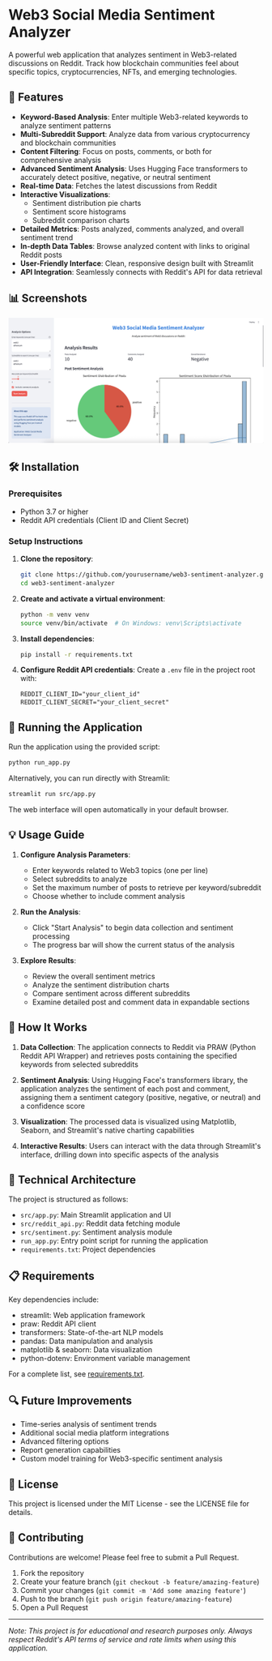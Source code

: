 # Web3 Social Media Sentiment Analyzer

A powerful web application that analyzes sentiment in Web3-related discussions on Reddit. Track how blockchain communities feel about specific topics, cryptocurrencies, NFTs, and emerging technologies.

## 🚀 Features

- **Keyword-Based Analysis**: Enter multiple Web3-related keywords to analyze sentiment patterns
- **Multi-Subreddit Support**: Analyze data from various cryptocurrency and blockchain communities
- **Content Filtering**: Focus on posts, comments, or both for comprehensive analysis
- **Advanced Sentiment Analysis**: Uses Hugging Face transformers to accurately detect positive, negative, or neutral sentiment
- **Real-time Data**: Fetches the latest discussions from Reddit
- **Interactive Visualizations**:
  - Sentiment distribution pie charts
  - Sentiment score histograms
  - Subreddit comparison charts
- **Detailed Metrics**: Posts analyzed, comments analyzed, and overall sentiment trend
- **In-depth Data Tables**: Browse analyzed content with links to original Reddit posts
- **User-Friendly Interface**: Clean, responsive design built with Streamlit
- **API Integration**: Seamlessly connects with Reddit's API for data retrieval

## 📊 Screenshots

![image](fig/image.png)

## 🛠️ Installation

### Prerequisites

- Python 3.7 or higher
- Reddit API credentials (Client ID and Client Secret)

### Setup Instructions

1. **Clone the repository**:
   ```bash
   git clone https://github.com/yourusername/web3-sentiment-analyzer.git
   cd web3-sentiment-analyzer
   ```

2. **Create and activate a virtual environment**:
   ```bash
   python -m venv venv
   source venv/bin/activate  # On Windows: venv\Scripts\activate
   ```

3. **Install dependencies**:
   ```bash
   pip install -r requirements.txt
   ```

4. **Configure Reddit API credentials**:
   Create a `.env` file in the project root with:
   ```
   REDDIT_CLIENT_ID="your_client_id"
   REDDIT_CLIENT_SECRET="your_client_secret"
   ```

## 🚀 Running the Application

Run the application using the provided script:

```bash
python run_app.py
```

Alternatively, you can run directly with Streamlit:

```bash
streamlit run src/app.py
```

The web interface will open automatically in your default browser.

## 💡 Usage Guide

1. **Configure Analysis Parameters**:
   - Enter keywords related to Web3 topics (one per line)
   - Select subreddits to analyze
   - Set the maximum number of posts to retrieve per keyword/subreddit
   - Choose whether to include comment analysis

2. **Run the Analysis**:
   - Click "Start Analysis" to begin data collection and sentiment processing
   - The progress bar will show the current status of the analysis

3. **Explore Results**:
   - Review the overall sentiment metrics
   - Analyze the sentiment distribution charts
   - Compare sentiment across different subreddits
   - Examine detailed post and comment data in expandable sections

## 🧠 How It Works

1. **Data Collection**: The application connects to Reddit via PRAW (Python Reddit API Wrapper) and retrieves posts containing the specified keywords from selected subreddits
   
2. **Sentiment Analysis**: Using Hugging Face's transformers library, the application analyzes the sentiment of each post and comment, assigning them a sentiment category (positive, negative, or neutral) and a confidence score

3. **Visualization**: The processed data is visualized using Matplotlib, Seaborn, and Streamlit's native charting capabilities

4. **Interactive Results**: Users can interact with the data through Streamlit's interface, drilling down into specific aspects of the analysis

## 🔧 Technical Architecture

The project is structured as follows:

- `src/app.py`: Main Streamlit application and UI
- `src/reddit_api.py`: Reddit data fetching module
- `src/sentiment.py`: Sentiment analysis module
- `run_app.py`: Entry point script for running the application
- `requirements.txt`: Project dependencies

## 📋 Requirements

Key dependencies include:

- streamlit: Web application framework
- praw: Reddit API client
- transformers: State-of-the-art NLP models
- pandas: Data manipulation and analysis
- matplotlib & seaborn: Data visualization
- python-dotenv: Environment variable management

For a complete list, see [requirements.txt](requirements.txt).

## 🔍 Future Improvements

- Time-series analysis of sentiment trends
- Additional social media platform integrations
- Advanced filtering options
- Report generation capabilities
- Custom model training for Web3-specific sentiment analysis

## 📄 License

This project is licensed under the MIT License - see the LICENSE file for details.

## 🤝 Contributing

Contributions are welcome! Please feel free to submit a Pull Request.

1. Fork the repository
2. Create your feature branch (`git checkout -b feature/amazing-feature`)
3. Commit your changes (`git commit -m 'Add some amazing feature'`)
4. Push to the branch (`git push origin feature/amazing-feature`)
5. Open a Pull Request

---

*Note: This project is for educational and research purposes only. Always respect Reddit's API terms of service and rate limits when using this application.*